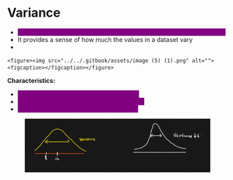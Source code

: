 # Variance

* <mark style="color:purple;background-color:purple;">**Measures the average squared deviation of each value from the mean**</mark>
* It provides a sense of how much the values in a dataset vary
*

    <figure><img src="../../.gitbook/assets/image (5) (1).png" alt=""><figcaption></figcaption></figure>

**Characteristics:**

* <mark style="color:purple;background-color:purple;">**Provides a precise measure of variability**</mark>
* <mark style="color:purple;background-color:purple;">**Units are squared of the original data units**</mark>
* <mark style="color:purple;background-color:purple;">**More sensitive to outliers than the range**</mark>



<figure><img src="../../.gitbook/assets/image (6) (1).png" alt=""><figcaption></figcaption></figure>
